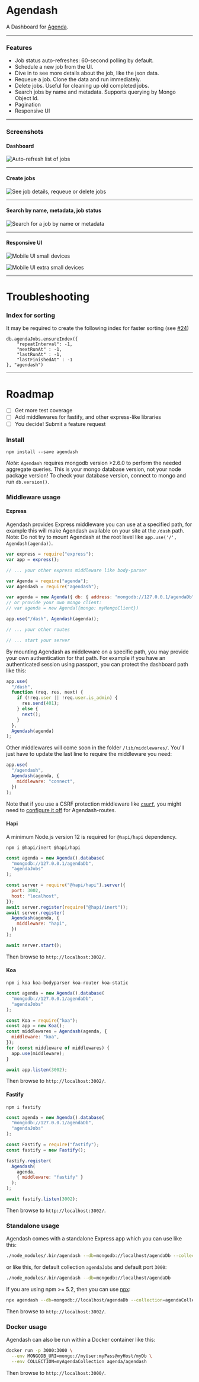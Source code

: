 # Agendash

A Dashboard for [Agenda](https://github.com/agenda/agenda).

---

### Features

- Job status auto-refreshes: 60-second polling by default.
- Schedule a new job from the UI.
- Dive in to see more details about the job, like the json data.
- Requeue a job. Clone the data and run immediately.
- Delete jobs. Useful for cleaning up old completed jobs.
- Search jobs by name and metadata. Supports querying by Mongo Object Id.
- Pagination
- Responsive UI

---

### Screenshots

#### Dashboard

![Auto-refresh list of jobs](all-jobs.png)

---

#### Create jobs

![See job details, requeue or delete jobs](create-job.png)

---

#### Search by name, metadata, job status

![Search for a job by name or metadata ](search.png)

---

#### Responsive UI

![Mobile UI small devices](mobile-ui-sm.png)

![Mobile UI extra small devices](mobile-ui-xs.png)

---

# Troubleshooting

### Index for sorting

It may be required to create the following index for faster sorting (see [#24](https://github.com/agenda/agendash/issues/24))

```
db.agendaJobs.ensureIndex({
    "repeatInterval": -1,
    "nextRunAt" : -1,
    "lastRunAt" : -1,
    "lastFinishedAt" : -1
}, "agendash")
```

---

# Roadmap

- [ ] Get more test coverage
- [ ] Add middlewares for fastify, and other express-like libraries
- [ ] You decide! Submit a feature request

### Install

```
npm install --save agendash
```

_Note_: `Agendash` requires mongodb version >2.6.0 to perform the needed aggregate queries. This is your mongo database version, not your node package version! To check your database version, connect to mongo and run `db.version()`.

### Middleware usage

#### Express

Agendash provides Express middleware you can use at a specified path, for example this will
make Agendash available on your site at the `/dash` path. Note: Do not try to mount Agendash
at the root level like `app.use('/', Agendash(agenda))`.

```js
var express = require("express");
var app = express();

// ... your other express middleware like body-parser

var Agenda = require("agenda");
var Agendash = require("agendash");

var agenda = new Agenda({ db: { address: "mongodb://127.0.0.1/agendaDb" } });
// or provide your own mongo client:
// var agenda = new Agenda({mongo: myMongoClient})

app.use("/dash", Agendash(agenda));

// ... your other routes

// ... start your server
```

By mounting Agendash as middleware on a specific path, you may provide your
own authentication for that path. For example if you have an authenticated
session using passport, you can protect the dashboard path like this:

```js
app.use(
  "/dash",
  function (req, res, next) {
    if (!req.user || !req.user.is_admin) {
      res.send(401);
    } else {
      next();
    }
  },
  Agendash(agenda)
);
```

Other middlewares will come soon in the folder `/lib/middlewares/`.
You'll just have to update the last line to require the middleware you need:

```js
app.use(
  "/agendash",
  Agendash(agenda, {
    middleware: "connect",
  })
);
```

Note that if you use a CSRF protection middleware like [`csurf`](https://www.npmjs.com/package/csurf), you might need to [configure it off](https://github.com/agenda/agendash/issues/23#issuecomment-270917949) for Agendash-routes.

#### Hapi

A minimum Node.js version 12 is required for `@hapi/hapi` dependency.

```shell
npm i @hapi/inert @hapi/hapi
```

```js
const agenda = new Agenda().database(
  "mongodb://127.0.0.1/agendaDb",
  "agendaJobs"
);

const server = require("@hapi/hapi").server({
  port: 3002,
  host: "localhost",
});
await server.register(require("@hapi/inert"));
await server.register(
  Agendash(agenda, {
    middleware: "hapi",
  })
);

await server.start();
```

Then browse to `http://localhost:3002/`.

#### Koa

```shell
npm i koa koa-bodyparser koa-router koa-static
```

```js
const agenda = new Agenda().database(
  "mongodb://127.0.0.1/agendaDb",
  "agendaJobs"
);

const Koa = require("koa");
const app = new Koa();
const middlewares = Agendash(agenda, {
  middleware: "koa",
});
for (const middleware of middlewares) {
  app.use(middleware);
}

await app.listen(3002);
```

Then browse to `http://localhost:3002/`.

#### Fastify

```shell
npm i fastify
```

```js
const agenda = new Agenda().database(
  "mongodb://127.0.0.1/agendaDb",
  "agendaJobs"
);

const Fastify = require("fastify");
const fastify = new Fastify();

fastify.register(
  Agendash(
    agenda, 
    { middleware: "fastify" }
  );
);

await fastify.listen(3002);
```

Then browse to `http://localhost:3002/`.

### Standalone usage

Agendash comes with a standalone Express app which you can use like this:

```bash
./node_modules/.bin/agendash --db=mongodb://localhost/agendaDb --collection=agendaCollection --port=3002
```

or like this, for default collection `agendaJobs` and default port `3000`:

```bash
./node_modules/.bin/agendash --db=mongodb://localhost/agendaDb
```

If you are using npm >= 5.2, then you can use [npx](https://medium.com/@maybekatz/introducing-npx-an-npm-package-runner-55f7d4bd282b):

```bash
npx agendash --db=mongodb://localhost/agendaDb --collection=agendaCollection --port=3002
```

Then browse to `http://localhost:3002/`.

### Docker usage

Agendash can also be run within a Docker container like this:

```bash
docker run -p 3000:3000 \
  --env MONGODB_URI=mongo://myUser:myPass@myHost/myDb \
  --env COLLECTION=myAgendaCollection agenda/agendash
```

Then browse to `http://localhost:3000/`.
